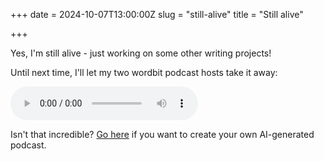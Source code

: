 +++
date = 2024-10-07T13:00:00Z
slug = "still-alive"
title = "Still alive"

+++

Yes, I'm still alive - just working on some other writing projects!

Until next time, I'll let my two wordbit podcast hosts take it away:

<audio controls>
  <source src="/documents/wordbit.wav" type="audio/wav">
Your browser does not support the audio element.
</audio>

Isn't that incredible? [Go here](https://notebooklm.google.com/) if you want to create your own AI-generated podcast.